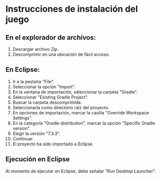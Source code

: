 # Instrucciones de instalación del juego

## En el explorador de archivos:
1. Descargar archivo Zip.
2. Descomprimir en una ubicación de fácil acceso.

## En Eclipse:
1. Ir a la pestaña "File".
2. Seleccionar la opción "Import".
3. En la ventana de importación, seleccionar la carpeta "Gradle".
4. Seleccionar "Existing Gradle Project".
5. Buscar la carpeta descomprimida.
6. Seleccionarla como directorio raíz del proyecto.
7. En opciones de importación, marcar la casilla "Override Workspace Settings".
8. En la categoría "Gradle distribution", marcar la opción "Specific Gradle version".
9. Elegir la versión "7.3.3".
10. Continuar.
11. El proyecto ha sido importado a Eclipse.

## Ejecución en Eclipse
Al momento de ejecutar en Eclipse, debe señalar "Run Desktop Launcher".
